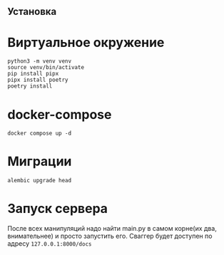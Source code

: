 ## Установка
# Виртуальное окружение
```
python3 -m venv venv
source venv/bin/activate
pip install pipx
pipx install poetry
poetry install
```

# docker-compose
```
docker compose up -d
```

# Миграции
```
alembic upgrade head
```

# Запуск сервера
После всех манипуляций надо найти main.py в самом корне(их два, внимательнее) и просто запустить его. Сваггер будет доступен по адресу `127.0.0.1:8000/docs`
